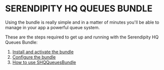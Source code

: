 SERENDIPITY HQ QUEUES BUNDLE
============================

Using the bundle is really simple and in a matter of minutes you'll be able to manage in your app a powerful queue
 system.

These are the steps required to get up and running with the Serendipity HQ Queues Bundle:

1. [Install and activate the bundle](Installation.md)
2. [Configure the bundle](Configuration.md)
3. [How to use SHQQueuesBundle](Use-the-ShqQueuesBundle.md)
